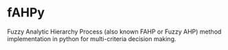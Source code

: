# fAHPy
Fuzzy Analytic Hierarchy Process (also known FAHP or Fuzzy AHP) method implementation in python for multi-criteria decision making.
